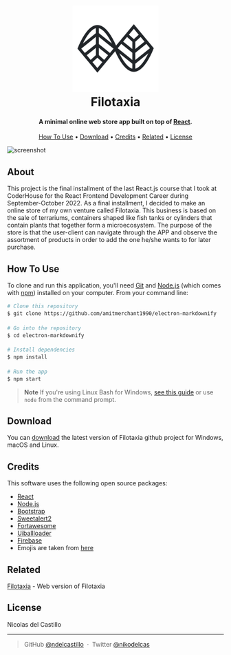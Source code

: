 <h1 align="center">
  <br>
  <a href="https://filotaxia.netlify.app"><img src="./public/assets/images/logo/logoIconoFilotaxiaW.png" alt="Markdownify" width="200"></a>
  <br>
  Filotaxia
  <br>
</h1>

<h4 align="center">A minimal online web store app built on top of <a href="https://es.reactjs.org" target="_blank">React</a>.</h4>

<p align="center">
  <a href="#how-to-use">How To Use</a> •
  <a href="#download">Download</a> •
  <a href="#credits">Credits</a> •
  <a href="#related">Related</a> •
  <a href="#license">License</a>
</p>

![screenshot](https://dragon.img2go.com/es/download-file/ff282b97-8abb-4306-8fd0-95346e910d2a/133cd379-9478-4470-843c-ed80ace4d045?qr=true)

## About
This project is the final installment of the last React.js course that I took at CoderHouse for the React Frontend Development Career during September-October 2022. As a final installment, I decided to make an online store of my own venture called Filotaxia. This business is based on the sale of terrariums, containers shaped like fish tanks or cylinders that contain plants that together form a microecosystem. The purpose of the store is that the user-client can navigate through the APP and observe the assortment of products in order to add the one he/she wants to for later purchase.

## How To Use

To clone and run this application, you'll need [Git](https://git-scm.com) and [Node.js](https://nodejs.org/en/download/) (which comes with [npm](http://npmjs.com)) installed on your computer. From your command line:

```bash
# Clone this repository
$ git clone https://github.com/amitmerchant1990/electron-markdownify

# Go into the repository
$ cd electron-markdownify

# Install dependencies
$ npm install

# Run the app
$ npm start
```

> **Note**
> If you're using Linux Bash for Windows, [see this guide](https://www.howtogeek.com/261575/how-to-run-graphical-linux-desktop-applications-from-windows-10s-bash-shell/) or use `node` from the command prompt.


## Download

You can [download](https://github.com/ndelcastillo/ProyectoFinalTienda.git) the latest version of Filotaxia github project for Windows, macOS and Linux.

## Credits

This software uses the following open source packages:

- [React](https://es.reactjs.org)
- [Node.js](https://nodejs.org/)
- [Bootstrap](https://react-bootstrap.github.io)
- [Sweetalert2](https://sweetalert2.github.io)
- [Fortawesome](https://fortawesome.com)
- [Uiballloader](https://uiball.com/loaders/)
- [Firebase](https://firebase.google.com)
- Emojis are taken from [here](https://github.com/arvida/emoji-cheat-sheet.com)

## Related

[Filotaxia](https://filotaxia.netlify.app) - Web version of Filotaxia


## License

Nicolas del Castillo

---

> GitHub [@ndelcastillo](https://github.com/ndelcastillo) &nbsp;&middot;&nbsp;
> Twitter [@nikodelcas](https://twitter.com/nikodelcas)

